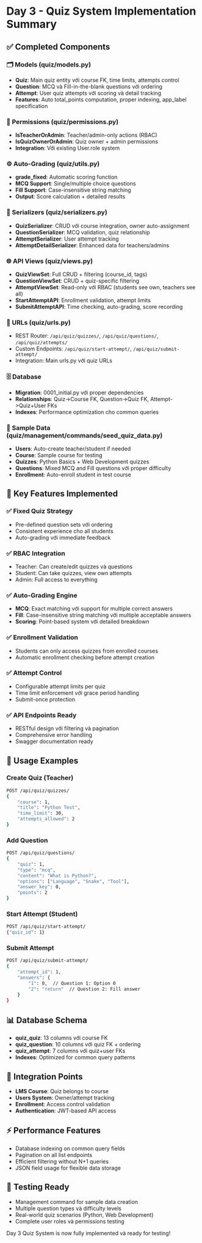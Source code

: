 # Day 3 - Quiz System Implementation Summary

## ✅ Completed Components

### 🗂️ Models (quiz/models.py)
- **Quiz**: Main quiz entity với course FK, time limits, attempts control
- **Question**: MCQ và Fill-in-the-blank questions với ordering
- **Attempt**: User quiz attempts với scoring và detail tracking
- **Features**: Auto total_points computation, proper indexing, app_label specification

### 🔐 Permissions (quiz/permissions.py) 
- **IsTeacherOrAdmin**: Teacher/admin-only actions (RBAC)
- **IsQuizOwnerOrAdmin**: Quiz owner + admin permissions
- **Integration**: Với existing User.role system

### ⚙️ Auto-Grading (quiz/utils.py)
- **grade_fixed**: Automatic scoring function
- **MCQ Support**: Single/multiple choice questions
- **Fill Support**: Case-insensitive string matching
- **Output**: Score calculation + detailed results

### 📝 Serializers (quiz/serializers.py)
- **QuizSerializer**: CRUD với course integration, owner auto-assignment
- **QuestionSerializer**: MCQ validation, quiz relationship
- **AttemptSerializer**: User attempt tracking
- **AttemptDetailSerializer**: Enhanced data for teachers/admins

### 🌐 API Views (quiz/views.py)
- **QuizViewSet**: Full CRUD + filtering (course_id, tags)
- **QuestionViewSet**: CRUD + quiz-specific filtering
- **AttemptViewSet**: Read-only với RBAC (students see own, teachers see all)
- **StartAttemptAPI**: Enrollment validation, attempt limits
- **SubmitAttemptAPI**: Time checking, auto-grading, score recording

### 🔗 URLs (quiz/urls.py)
- REST Router: `/api/quiz/quizzes/`, `/api/quiz/questions/`, `/api/quiz/attempts/`
- Custom Endpoints: `/api/quiz/start-attempt/`, `/api/quiz/submit-attempt/`
- Integration: Main urls.py với quiz URLs

### 🗄️ Database
- **Migration**: 0001_initial.py với proper dependencies
- **Relationships**: Quiz->Course FK, Question->Quiz FK, Attempt->Quiz+User FKs
- **Indexes**: Performance optimization cho common queries

### 🌱 Sample Data (quiz/management/commands/seed_quiz_data.py)
- **Users**: Auto-create teacher/student if needed
- **Course**: Sample course for testing
- **Quizzes**: Python Basics + Web Development quizzes
- **Questions**: Mixed MCQ and Fill questions với proper difficulty
- **Enrollment**: Auto-enroll student in test course

## 🎯 Key Features Implemented

### ✅ Fixed Quiz Strategy
- Pre-defined question sets với ordering
- Consistent experience cho all students
- Auto-grading với immediate feedback

### ✅ RBAC Integration  
- Teacher: Can create/edit quizzes và questions
- Student: Can take quizzes, view own attempts
- Admin: Full access to everything

### ✅ Auto-Grading Engine
- **MCQ**: Exact matching với support for multiple correct answers
- **Fill**: Case-insensitive string matching với multiple acceptable answers
- **Scoring**: Point-based system với detailed breakdown

### ✅ Enrollment Validation
- Students can only access quizzes from enrolled courses
- Automatic enrollment checking before attempt creation

### ✅ Attempt Control
- Configurable attempt limits per quiz
- Time limit enforcement với grace period handling
- Submit-once protection

### ✅ API Endpoints Ready
- RESTful design với filtering và pagination
- Comprehensive error handling
- Swagger documentation ready

## 🚀 Usage Examples

### Create Quiz (Teacher)
```bash
POST /api/quiz/quizzes/
{
    "course": 1,
    "title": "Python Test",
    "time_limit": 30,
    "attempts_allowed": 2
}
```

### Add Question
```bash
POST /api/quiz/questions/
{
    "quiz": 1,
    "type": "mcq", 
    "content": "What is Python?",
    "options": ["Language", "Snake", "Tool"],
    "answer_key": 0,
    "points": 2
}
```

### Start Attempt (Student)
```bash
POST /api/quiz/start-attempt/
{"quiz_id": 1}
```

### Submit Attempt
```bash  
POST /api/quiz/submit-attempt/
{
    "attempt_id": 1,
    "answers": {
        "1": 0,  // Question 1: Option 0
        "2": "return"  // Question 2: Fill answer
    }
}
```

## 📊 Database Schema
- **quiz_quiz**: 13 columns với course FK
- **quiz_question**: 10 columns với quiz FK + ordering
- **quiz_attempt**: 7 columns với quiz+user FKs
- **Indexes**: Optimized for common query patterns

## 🔄 Integration Points
- **LMS Course**: Quiz belongs to course
- **Users System**: Owner/attempt tracking
- **Enrollment**: Access control validation
- **Authentication**: JWT-based API access

## ⚡ Performance Features
- Database indexing on common query fields
- Pagination on all list endpoints
- Efficient filtering without N+1 queries
- JSON field usage for flexible data storage

## 🧪 Testing Ready
- Management command for sample data creation
- Multiple question types và difficulty levels
- Real-world quiz scenarios (Python, Web Development)
- Complete user roles và permissions testing

Day 3 Quiz System is now fully implemented và ready for testing!
